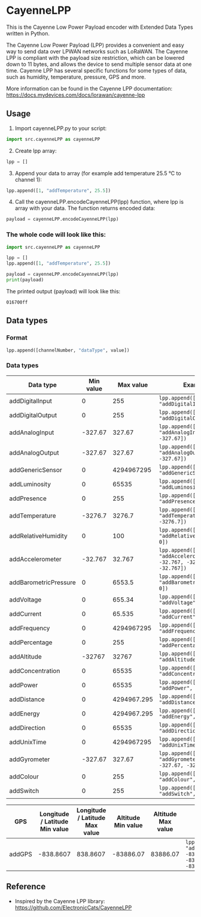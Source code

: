 # CayenneLPP

This is the Cayenne Low Power Payload encoder with Extended Data Types written in Python.

The Cayenne Low Power Payload (LPP) provides a convenient and easy way to send data over LPWAN networks such as LoRaWAN. The Cayenne LPP is compliant with the payload size restriction, which can be lowered down to 11 bytes, and allows the device to send multiple sensor data at one time. Cayenne LPP has several specific functions for some types of data, such as humidity, temperature, pressure, GPS and more.


More information can be found in the Cayenne LPP documentation: https://docs.mydevices.com/docs/lorawan/cayenne-lpp

## Usage
1. Import cayenneLPP.py to your script:
```Python
import src.cayenneLPP as cayenneLPP
```

2. Create lpp array:
```Python
lpp = []
```

3. Append your data to array (for example add temperature 25.5 °C to channel 1):
```Python
lpp.append([1, "addTemperature", 25.5])
```

4. Call the cayenneLPP.encodeCayenneLPP(lpp) function, where lpp is array with your data. The function returns encoded data:
```Python
payload = cayenneLPP.encodeCayenneLPP(lpp)
```

### The whole code will look like this:
```Python
import src.cayenneLPP as cayenneLPP

lpp = []
lpp.append([1, "addTemperature", 25.5])

payload = cayenneLPP.encodeCayenneLPP(lpp)
print(payload)
```

The printed output (payload) will look like this:
```
016700ff
```


## Data types
### Format
```Python
lpp.append([channelNumber, "dataType", value])
```
### Data types

| Data type | Min value | Max value | Example |
| --- | --- | --- |  --- |
| addDigitalInput | 0 | 255 | ```lpp.append([1, "addDigitalInput", 0])``` |
| addDigitalOutput | 0 | 255 | ```lpp.append([1, "addDigitalOutput", 0])``` |
| addAnalogInput | -327.67 | 327.67 | ```lpp.append([1, "addAnalogInput", -327.67])``` |
| addAnalogOutput | -327.67 | 327.67 | ```lpp.append([1, "addAnalogOutput", -327.67])``` |
| addGenericSensor | 0 | 4294967295 | ```lpp.append([1, "addGenericSensor", 0])``` |
| addLuminosity | 0 | 65535 | ```lpp.append([1, "addLuminosity", 0])``` |
| addPresence | 0 | 255 | ```lpp.append([1, "addPresence", 0])``` |
| addTemperature | -3276.7 | 3276.7 | ```lpp.append([1, "addTemperature", -3276.7])``` |
| addRelativeHumidity | 0 | 100 | ```lpp.append([1, "addRelativeHumidity", 0])``` |
| addAccelerometer | -32.767 | 32.767 | ```lpp.append([1, "addAccelerometer", -32.767, -32.767, -32.767])``` |
| addBarometricPressure | 0 | 6553.5 | ```lpp.append([1, "addBarometricPressure", 0])``` |
| addVoltage | 0 | 655.34 | ```lpp.append([1, "addVoltage", 0])``` |
| addCurrent | 0 | 65.535 | ```lpp.append([1, "addCurrent", 0])``` |
| addFrequency | 0 | 4294967295 | ```lpp.append([1, "addFrequency", 0])``` |
| addPercentage | 0 | 255 | ```lpp.append([1, "addPercentage", 0])``` |
| addAltitude | -32767 | 32767 | ```lpp.append([1, "addAltitude", -32767])``` |
| addConcentration | 0 | 65535 | ```lpp.append([1, "addConcentration", 0])``` |
| addPower | 0 | 65535 | ```lpp.append([1, "addPower", 0])``` |
| addDistance | 0 | 4294967.295 | ```lpp.append([1, "addDistance", 0])``` |
| addEnergy | 0 | 4294967.295 | ```lpp.append([1, "addEnergy", 0])``` |
| addDirection | 0 | 65535 | ```lpp.append([1, "addDirection", 0])``` |
| addUnixTime | 0 | 4294967295 | ```lpp.append([1, "addUnixTime", 0])``` |
| addGyrometer | -327.67 | 327.67 | ```lpp.append([1, "addGyrometer", -327.67, -327.67, -327.67])``` |
| addColour | 0 | 255 | ```lpp.append([1, "addColour", 0, 0, 0])``` |
| addSwitch | 0 | 255 | ```lpp.append([1, "addSwitch", 0])``` |

| GPS | Longitude / Latitude Min value | Longitude / Latitude Max value | Altitude Min value | Altitude Max value| Example |
| --- | --- | --- | --- | --- | --- |
| addGPS | -838.8607 | 838.8607 | -83886.07 | 83886.07 | ```lpp.append([1, "addGPS", -838.8607, -838.8607, -83886.07])``` |







## Reference
- Inspired by the Cayenne LPP library: https://github.com/ElectronicCats/CayenneLPP
